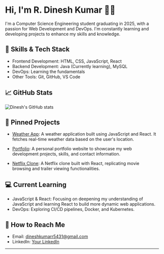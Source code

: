# Hi, I'm R. Dinesh Kumar 👨‍💻

I'm a Computer Science Engineering student graduating in 2025, with a passion for Web Development and DevOps. I'm constantly learning and developing projects to enhance my skills and knowledge.

## 🚀 Skills & Tech Stack

- Frontend Development: HTML, CSS, JavaScript, React
- Backend Development: Java (Currently learning), MySQL
- DevOps: Learning the fundamentals
- Other Tools: Git, GitHub, VS Code

## 📈 GitHub Stats

![Dinesh's GitHub stats](https://github-readme-stats.vercel.app/api?username=R-Dinesh-Kumar&show_icons=true&theme=radical)

## 📌 Pinned Projects

- [Weather App](https://github.com/R-Dinesh-Kumar/weather-app): A weather application built using JavaScript and React. It fetches real-time weather data based on the user's location.

- [Portfolio](https://github.com/R-Dinesh-Kumar/portfolio): A personal portfolio website to showcase my web development projects, skills, and contact information.

- [Netflix Clone](https://github.com/R-Dinesh-Kumar/netflix-clone): A Netflix clone built with React, replicating movie browsing and trailer viewing functionalities.

## 💻 Current Learning

- JavaScript & React: Focusing on deepening my understanding of JavaScript and learning React to build more dynamic web applications.
- DevOps: Exploring CI/CD pipelines, Docker, and Kubernetes.

## 🌱 How to Reach Me

- Email: dineshkumarr5431@gmail.com
- LinkedIn: [Your LinkedIn](https://linkedin.com/in/your-profile)

---

